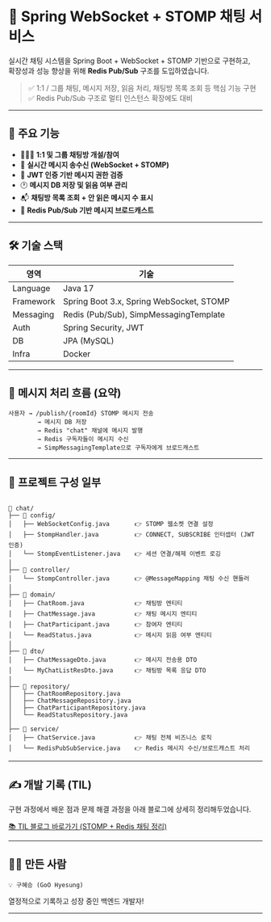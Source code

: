 # 💬 Spring WebSocket + STOMP 채팅 서비스

실시간 채팅 시스템을 Spring Boot + WebSocket + STOMP 기반으로 구현하고,  
확장성과 성능 향상을 위해 **Redis Pub/Sub** 구조를 도입하였습니다.

> ✅ 1:1 / 그룹 채팅, 메시지 저장, 읽음 처리, 채팅방 목록 조회 등 핵심 기능 구현  
> ✅ Redis Pub/Sub 구조로 멀티 인스턴스 확장에도 대비

---

## 🚀 주요 기능

- 🧑‍🤝‍🧑 **1:1 및 그룹 채팅방 개설/참여**
- 📨 **실시간 메시지 송수신 (WebSocket + STOMP)**
- 🧠 **JWT 인증 기반 메시지 권한 검증**
- 🕐 **메시지 DB 저장 및 읽음 여부 관리**
- 📬 **채팅방 목록 조회 + 안 읽은 메시지 수 표시**
- 📡 **Redis Pub/Sub 기반 메시지 브로드캐스트**

---

## 🛠️ 기술 스택

| 영역 | 기술 |
|------|------|
| Language | Java 17 |
| Framework | Spring Boot 3.x, Spring WebSocket, STOMP |
| Messaging | Redis (Pub/Sub), SimpMessagingTemplate |
| Auth | Spring Security, JWT |
| DB | JPA (MySQL) |
| Infra | Docker|

---

## 🔁 메시지 처리 흐름 (요약)

```text
사용자 → /publish/{roomId} STOMP 메시지 전송
        → 메시지 DB 저장
        → Redis "chat" 채널에 메시지 발행
        → Redis 구독자들이 메시지 수신
        → SimpMessagingTemplate으로 구독자에게 브로드캐스트
```

---

## 📸 프로젝트 구성 일부

```

📁 chat/
├── 📂 config/
│   ├── WebSocketConfig.java       👉 STOMP 웹소켓 연결 설정
│   ├── StompHandler.java          👉 CONNECT, SUBSCRIBE 인터셉터 (JWT 인증)
│   └── StompEventListener.java    👉 세션 연결/해제 이벤트 로깅
│
├── 📂 controller/
│   └── StompController.java       👉 @MessageMapping 채팅 수신 핸들러
│
├── 📂 domain/
│   ├── ChatRoom.java              👉 채팅방 엔티티
│   ├── ChatMessage.java           👉 채팅 메시지 엔티티
│   ├── ChatParticipant.java       👉 참여자 엔티티
│   └── ReadStatus.java            👉 메시지 읽음 여부 엔티티
│
├── 📂 dto/
│   ├── ChatMessageDto.java        👉 메시지 전송용 DTO
│   └── MyChatListResDto.java      👉 채팅방 목록 응답 DTO
│
├── 📂 repository/
│   ├── ChatRoomRepository.java
│   ├── ChatMessageRepository.java
│   ├── ChatParticipantRepository.java
│   └── ReadStatusRepository.java
│
├── 📂 service/
│   ├── ChatService.java           👉 채팅 전체 비즈니스 로직
│   └── RedisPubSubService.java    👉 Redis 메시지 수신/브로드캐스트 처리

```
---


## ✍️ 개발 기록 (TIL)

구현 과정에서 배운 점과 문제 해결 과정을 아래 블로그에 상세히 정리해두었습니다.

[📚 TIL 블로그 바로가기 (STOMP + Redis 채팅 정리)](https://gabalsebal.tistory.com/category/%F0%9F%8D%8ESpring/%EC%9B%B9%EC%86%8C%EC%BC%93_STOMP%20%EC%B1%84%ED%8C%85%20%EC%84%9C%EB%B9%84%EC%8A%A4)

---

## 🧑‍💻 만든 사람

	💡 구혜승 (GoO Hyesung)
열정적으로 기록하고 성장 중인 백엔드 개발자!

---
